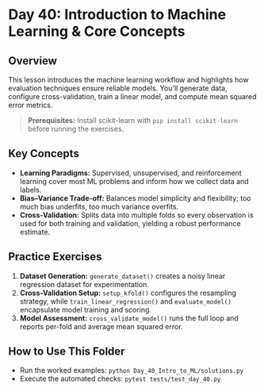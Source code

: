 # Day 40: Introduction to Machine Learning & Core Concepts

## Overview
This lesson introduces the machine learning workflow and highlights how evaluation techniques ensure reliable models. You'll generate data, configure cross-validation, train a linear model, and compute mean squared error metrics.

> **Prerequisites:** Install scikit-learn with `pip install scikit-learn` before running the exercises.

## Key Concepts
- **Learning Paradigms:** Supervised, unsupervised, and reinforcement learning cover most ML problems and inform how we collect data and labels.
- **Bias–Variance Trade-off:** Balances model simplicity and flexibility; too much bias underfits, too much variance overfits.
- **Cross-Validation:** Splits data into multiple folds so every observation is used for both training and validation, yielding a robust performance estimate.

## Practice Exercises
1. **Dataset Generation:** `generate_dataset()` creates a noisy linear regression dataset for experimentation.
2. **Cross-Validation Setup:** `setup_kfold()` configures the resampling strategy, while `train_linear_regression()` and `evaluate_model()` encapsulate model training and scoring.
3. **Model Assessment:** `cross_validate_model()` runs the full loop and reports per-fold and average mean squared error.

## How to Use This Folder
- Run the worked examples: `python Day_40_Intro_to_ML/solutions.py`
- Execute the automated checks: `pytest tests/test_day_40.py`